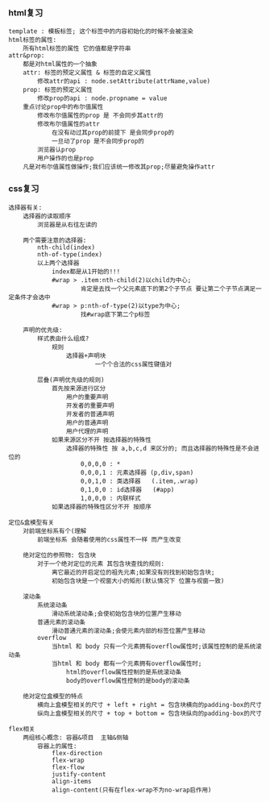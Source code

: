 ### html复习
    template : 模板标签; 这个标签中的内容初始化的时候不会被渲染
    html标签的属性:
        所有html标签的属性 它的值都是字符串
    attr&prop:
        都是对html属性的一个抽象
        attr: 标签的预定义属性 & 标签的自定义属性
            修改attr的api : node.setAttribute(attrName,value)
        prop: 标签的预定义属性
            修改prop的api : node.propname = value
        重点讨论prop中的布尔值属性
            修改布尔值属性的prop 是 不会同步其attr的
            修改布尔值属性的attr
                在没有动过其prop的前提下 是会同步prop的
                一旦动了prop 是不会同步prop的
            浏览器认prop
            用户操作的也是prop
        凡是对布尔值属性做操作;我们应该统一修改其prop;尽量避免操作attr

### css复习
    选择器有关:
        选择器的读取顺序
            浏览器是从右往左读的

        两个需要注意的选择器:
            nth-child(index)
            nth-of-type(index)
            以上两个选择器
                index都是从1开始的!!!
                #wrap > .item:nth-child(2)以child为中心;
                        肯定是去找一个父元素底下的第2个子节点 要让第二个子节点满足一定条件才会选中
                #wrap > p:nth-of-type(2)以type为中心;
                        找#wrap底下第二个p标签

        声明的优先级:
            样式表由什么组成?
                规则
                    选择器+声明块
                            一个个合法的css属性键值对

            层叠(声明优先级的规则)
                首先按来源进行区分
                    用户的重要声明
                    开发者的重要声明
                    开发者的普通声明
                    用户的普通声明
                    用户代理的声明
                如果来源区分不开 按选择器的特殊性
                    选择器的特殊性 按 a,b,c,d 来区分的; 而且选择器的特殊性是不会进位的
                        0,0,0,0 : *
                        0,0,0,1 : 元素选择器 (p,div,span)
                        0,0,1,0 : 类选择器   (.item,.wrap)
                        0,1,0,0 : id选择器   (#app)
                        1,0,0,0 : 内联样式
                如果选择器的特殊性区分不开 按顺序

    定位&盒模型有关
        对前端坐标系有个(理解
            前端坐标系 会随着使用的css属性不一样 而产生改变

        绝对定位的参照物: 包含块
            对于一个绝对定位的元素 其包含块查找的规则:
                离它最近的开启定位的祖先元素;如果没有则找到初始包含块;
                初始包含块是一个视窗大小的矩形(默认情况下 位置与视窗一致)

        滚动条
            系统滚动条
                滑动系统滚动条;会使初始包含块的位置产生移动
            普通元素的滚动条
                滑动普通元素的滚动条;会使元素内部的标签位置产生移动
            overflow
                当html 和 body 只有一个元素拥有overflow属性时;该属性控制的是系统滚动条
                当html 和 body 都有一个元素拥有overflow属性时;
                    html的overflow属性控制的是系统滚动条
                    body的overflow属性控制的是body的滚动条

        绝对定位盒模型的特点
            横向上盒模型相关的尺寸 + left + right = 包含块横向的padding-box的尺寸
            纵向上盒模型相关的尺寸 + top + bottom = 包含块纵向的padding-box的尺寸

    flex相关
        两组核心概念: 容器&项目  主轴&侧轴
            容器上的属性:
                flex-direction
                flex-wrap
                flex-flow
                justify-content
                align-items
                align-content(只有在flex-wrap不为no-wrap启作用)